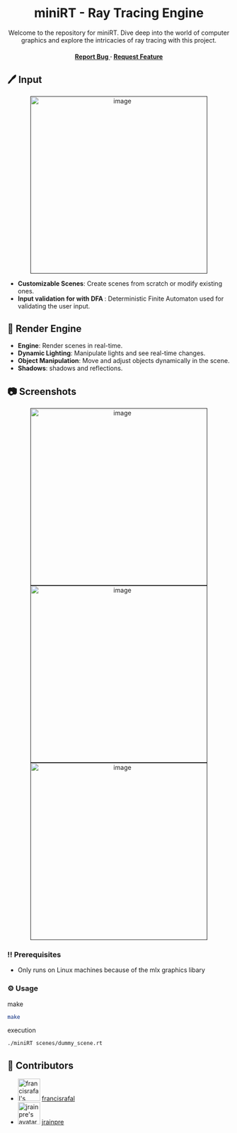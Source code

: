 <div align='center'>

<h1>miniRT - Ray Tracing Engine</h1>
<p>Welcome to the repository for miniRT. Dive deep into the world of computer graphics and explore the intricacies of ray tracing with this project.</p>

<h4> <span> </span> <a href="https://github.com/jrainpre/miniRT/issues"> Report Bug </a> <span> · </span> <a href="https://github.com/jrainpre/miniRT/issues"> Request Feature </a> </h4>


</div>


## 🖊️ Input
<div align="center"> <a href=""><img src="https://github.com/jrainpre/miniRT/blob/main/Screenshots/Input.png" alt='image' width='400'/></a> </div>

<ul>
    <li><strong>Customizable Scenes</strong>: Create scenes from scratch or modify existing ones.</li>
    <li><strong>Input validation for with DFA </strong>: Deterministic Finite Automaton used for validating the user input.</li>
  </ul>

## 🎥 Render Engine

  <ul>
    <li><strong>Engine</strong>: Render scenes in real-time.</li>
    <li><strong>Dynamic Lighting</strong>: Manipulate lights and see real-time changes.</li>
    <li><strong>Object Manipulation</strong>: Move and adjust objects dynamically in the scene.</li>
    <li><strong>Shadows</strong>: shadows and reflections.</li>

  </ul>
  
## 📷 Screenshots

<div align="center"> <a href=""><img src="https://github.com/jrainpre/miniRT/blob/main/Screenshots/mulipleSpheres.png" alt='image' width='400'/></a> </div>
<div align="center"> <a href=""><img src="https://github.com/jrainpre/miniRT/blob/main/Screenshots/Cylinder.png" alt='image' width='400'/></a> </div>
<div align="center"> <a href=""><img src="https://github.com/jrainpre/miniRT/blob/main/Screenshots/reflection.png" alt='image' width='400'/></a> </div>



### :bangbang: Prerequisites
- Only runs on Linux machines because of the mlx graphics libary


### :gear: Usage

make
```bash
make
```

execution
```bash
./miniRT scenes/dummy_scene.rt
```


## :wave: Contributors

  <ul>
    <li>
      <img src="https://github.com/francisrafal.png?size=50" width="50" height="50" alt="francisrafal's avatar">
      <a href="https://github.com/francisrafal">francisrafal</a>
    </li>
    <li>
      <img src="https://github.com/jrainpre.png?size=50" width="50" height="50" alt="jrainpre's avatar">
      <a href="https://github.com/jrainpre">jrainpre</a>
    </li>
  </ul>
